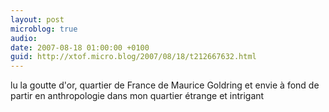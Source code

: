 ```yaml
---
layout: post
microblog: true
audio: 
date: 2007-08-18 01:00:00 +0100
guid: http://xtof.micro.blog/2007/08/18/t212667632.html
---
```

lu la goutte d'or, quartier de France de Maurice Goldring et envie à fond de partir en anthropologie dans mon quartier étrange et intrigant
